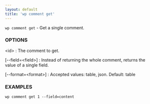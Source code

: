 ```yaml
---
layout: default
title: 'wp comment get'
---
```


`wp comment get` - Get a single comment.

### OPTIONS

&lt;id&gt;
: The comment to get.

[\--field=&lt;field&gt;]
: Instead of returning the whole comment, returns the value of a single field.

[\--format=&lt;format&gt;]
: Accepted values: table, json. Default: table

### EXAMPLES

    wp comment get 1 --field=content

